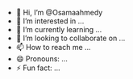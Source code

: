 - 👋 Hi, I’m @Osamaahmedy
- 👀 I’m interested in ...
- 🌱 I’m currently learning ...
- 💞️ I’m looking to collaborate on ...
- 📫 How to reach me ...
- 😄 Pronouns: ...
- ⚡ Fun fact: ...

<!---
Osamaahmedy/Osamaahmedy is a ✨ special ✨ repository because its `README.md` (this file) appears on your GitHub profile.
You can click the Preview link to take a look at your changes.
--->
